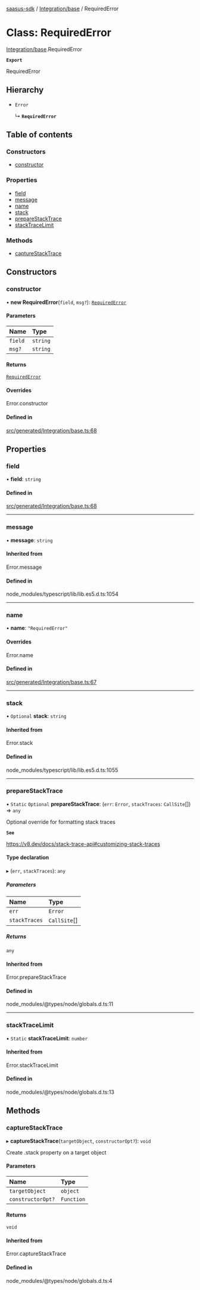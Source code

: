 [saasus-sdk](../README.md) / [Integration/base](../modules/Integration_base.md) / RequiredError

# Class: RequiredError

[Integration/base](../modules/Integration_base.md).RequiredError

**`Export`**

RequiredError

## Hierarchy

- `Error`

  ↳ **`RequiredError`**

## Table of contents

### Constructors

- [constructor](Integration_base.RequiredError.md#constructor)

### Properties

- [field](Integration_base.RequiredError.md#field)
- [message](Integration_base.RequiredError.md#message)
- [name](Integration_base.RequiredError.md#name)
- [stack](Integration_base.RequiredError.md#stack)
- [prepareStackTrace](Integration_base.RequiredError.md#preparestacktrace)
- [stackTraceLimit](Integration_base.RequiredError.md#stacktracelimit)

### Methods

- [captureStackTrace](Integration_base.RequiredError.md#capturestacktrace)

## Constructors

### constructor

• **new RequiredError**(`field`, `msg?`): [`RequiredError`](Integration_base.RequiredError.md)

#### Parameters

| Name | Type |
| :------ | :------ |
| `field` | `string` |
| `msg?` | `string` |

#### Returns

[`RequiredError`](Integration_base.RequiredError.md)

#### Overrides

Error.constructor

#### Defined in

[src/generated/Integration/base.ts:68](https://github.com/saasus-platform/saasus-sdk-javascript/blob/09ef427/src/generated/Integration/base.ts#L68)

## Properties

### field

• **field**: `string`

#### Defined in

[src/generated/Integration/base.ts:68](https://github.com/saasus-platform/saasus-sdk-javascript/blob/09ef427/src/generated/Integration/base.ts#L68)

___

### message

• **message**: `string`

#### Inherited from

Error.message

#### Defined in

node_modules/typescript/lib/lib.es5.d.ts:1054

___

### name

• **name**: ``"RequiredError"``

#### Overrides

Error.name

#### Defined in

[src/generated/Integration/base.ts:67](https://github.com/saasus-platform/saasus-sdk-javascript/blob/09ef427/src/generated/Integration/base.ts#L67)

___

### stack

• `Optional` **stack**: `string`

#### Inherited from

Error.stack

#### Defined in

node_modules/typescript/lib/lib.es5.d.ts:1055

___

### prepareStackTrace

▪ `Static` `Optional` **prepareStackTrace**: (`err`: `Error`, `stackTraces`: `CallSite`[]) => `any`

Optional override for formatting stack traces

**`See`**

https://v8.dev/docs/stack-trace-api#customizing-stack-traces

#### Type declaration

▸ (`err`, `stackTraces`): `any`

##### Parameters

| Name | Type |
| :------ | :------ |
| `err` | `Error` |
| `stackTraces` | `CallSite`[] |

##### Returns

`any`

#### Inherited from

Error.prepareStackTrace

#### Defined in

node_modules/@types/node/globals.d.ts:11

___

### stackTraceLimit

▪ `Static` **stackTraceLimit**: `number`

#### Inherited from

Error.stackTraceLimit

#### Defined in

node_modules/@types/node/globals.d.ts:13

## Methods

### captureStackTrace

▸ **captureStackTrace**(`targetObject`, `constructorOpt?`): `void`

Create .stack property on a target object

#### Parameters

| Name | Type |
| :------ | :------ |
| `targetObject` | `object` |
| `constructorOpt?` | `Function` |

#### Returns

`void`

#### Inherited from

Error.captureStackTrace

#### Defined in

node_modules/@types/node/globals.d.ts:4
